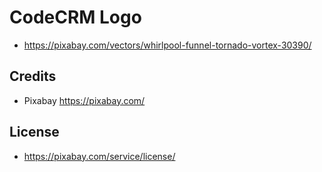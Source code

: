 # CodeCRM Logo

- https://pixabay.com/vectors/whirlpool-funnel-tornado-vortex-30390/

## Credits

- Pixabay <https://pixabay.com/>

## License

- https://pixabay.com/service/license/
